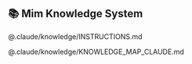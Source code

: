 ## 📚 Mim Knowledge System

@.claude/knowledge/INSTRUCTIONS.md

@.claude/knowledge/KNOWLEDGE_MAP_CLAUDE.md
